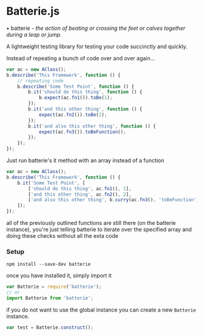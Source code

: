 # Batterie.js

• batterie - _the action of beating or crossing the feet or calves together during a leap or jump._

A lightweight testing library for testing your code succinctly and quickly.

Instead of repeating a bunch of code over and over again...

```javascript
var ac = new AClass();
b.describe('This Framework', function () {
    // repeating code
    b.describe('Some Test Point', function () {
        b.it('should do this thing', function () {
            b.expect(ac.fn1()).toBe(1);
        });
        b.it('and this other thing', function () {
            expect(ac.fn2()).toBe(2);
        });
        b.it('and also this other thing', function () {
            expect(ac.fn3()).toBeFunction();
        });
    });
});
```
Just run batterie's it method with an array instead of a function
```javascript
var ac = new AClass();
b.describe('This Framework', function () {
    b.it('Some Test Point', [
        ['should do this thing', ac.fn1(), 1],
        ['and this other thing', ac.fn2(), 2],
        ['and also this other thing', b.curry(ac.fn3(), 'toBeFunction')]
    ]);
});
```

all of the previously outlined functions are still there (on the batterie instance), you're just telling batterie to iterate over the specified array and doing these checks without all the exta code

### Setup

```
npm install --save-dev batterie
```
once you have installed it, simply import it
```javascript
var Batterie = require('batterie');
// or
import Batterie from 'batterie';
```

if you do not want to use the global instance you can create a new ```Batterie``` instance.

```javascript
var test = Batterie.construct();
```
